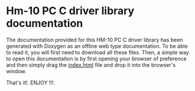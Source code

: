 # Hm-10 PC C driver library documentation

The documentation provided for this HM-10 PC C driver library has been generated with Doxygen as an offline web type
documentation. To be able to read it, you will first need to download all these files. Then, a simple way to open this
documentation is by first opening your browser of preference and then simply drag the <a href=#>index.html</a> file and
drop it into the browser's window.

That's it!. ENJOY !!!.
